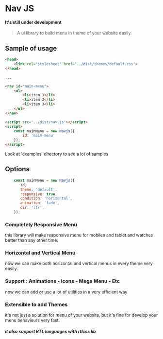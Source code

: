 # Nav JS

#### It's still under development

> A ui library to build menu in theme of your website easily.

## Sample of usage

``` html
<head>
    <link rel="stylesheet" href="../dist/themes/default.css">
</head>

...

<nav id="main-menu">
    <ul>
        <li>item 1</li>
        <li>item 2</li>
        <li>item 3</li>
    </ul>
</nav>

<script src="../dist/nav.js"></script>
<script>
    const mainMenu = new Navjs({
        id: 'main-menu'
    });
</script>
```
Look at 'examples' directory to see a lot of samples

## Options
```javascript
    const mainMenu = new Navjs({
       id,
       theme: 'default',
       responsive: true,
       condition: 'horizontal',
       animation: 'fade',
       dir: 'ltr',
    });
```

### Completely Responsive Menu

this library will make responsive menu for mobiles and tablet and watches better than any other time.

### Horizontal and Vertical Menu

now we can make both horizontal and vertical menus in every theme very easily.
 
### Support : Animations - Icons - Mega Menu - Etc

now we can add or use a lot of utilities in a very efficient way

### Extensible to add Themes

it's not just a solution for menu of your website, but it's fine for develop your menu behaviours very fast.

##### it also support RTL languages with rtlcss lib 